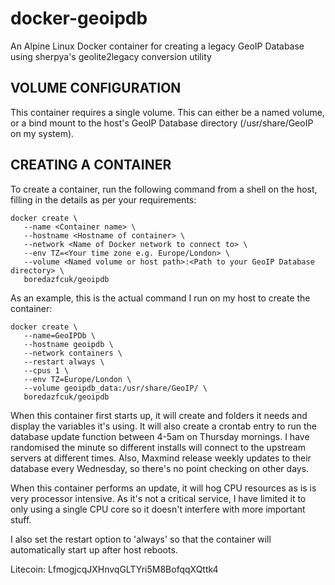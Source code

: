 # docker-geoipdb
An Alpine Linux Docker container for creating a legacy GeoIP Database using sherpya's geolite2legacy conversion utility

## VOLUME CONFIGURATION

This container requires a single volume. This can either be a named volume, or a bind mount to the host's GeoIP Database directory (/usr/share/GeoIP on my system).

## CREATING A CONTAINER

To create a container, run the following command from a shell on the host, filling in the details as per your requirements:

```
docker create \
   --name <Container name> \
   --hostname <Hostname of container> \
   --network <Name of Docker network to connect to> \
   --env TZ=<Your time zone e.g. Europe/London> \
   --volume <Named volume or host path>:<Path to your GeoIP Database directory> \
   boredazfcuk/geoipdb
```

As an example, this is the actual command I run on my host to create the container:

```
docker create \
   --name=GeoIPDb \
   --hostname geoipdb \
   --network containers \
   --restart always \
   --cpus 1 \
   --env TZ=Europe/London \
   --volume geoipdb_data:/usr/share/GeoIP/ \
   boredazfcuk/geoipdb
```

When this container first starts up, it will create and folders it needs and display the variables it's using. It will also create a crontab entry to run the database update function between 4-5am on Thursday mornings. I have randomised the minute so different installs will connect to the upstream servers at different times. Also, Maxmind release weekly updates to their database every Wednesday, so there's no point checking on other days.

When this container performs an update, it will hog CPU resources as is is very processor intensive. As it's not a critical service, I have limited it to only using a single CPU core so it doesn't interfere with more important stuff.

I also set the restart option to 'always' so that the container will automatically start up after host reboots.

Litecoin: LfmogjcqJXHnvqGLTYri5M8BofqqXQttk4